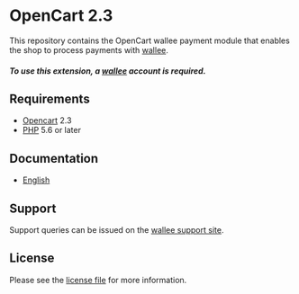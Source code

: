

# OpenCart 2.3

This repository contains the OpenCart  wallee payment module that enables the shop to process payments with [wallee](https://www.wallee.com).

##### To use this extension, a [wallee](https://app-wallee.com/user/signup) account is required.

## Requirements

* [Opencart](https://www.opencart.com/) 2.3
* [PHP](http://php.net/) 5.6 or later

## Documentation

* [English](https://plugin-documentation.wallee.com/wallee-payment/opencart-2.3/1.0.56/docs/en/documentation.html)

## Support

Support queries can be issued on the [wallee support site](https://app-wallee.com/space/select?target=/support).

## License

Please see the [license file](https://github.com/wallee-payment/opencart-2.3/blob/1.0.56/LICENSE) for more information.